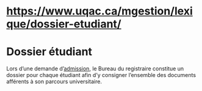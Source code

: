 # https://www.uqac.ca/mgestion/lexique/dossier-etudiant/

# Dossier étudiant
Lors d’une demande d’[admission](https://www.uqac.ca/mgestion/lexique/dossier-etudiant/<https:/www.uqac.ca/mgestion/lexique/admission/>), le Bureau du registraire constitue un dossier pour chaque étudiant afin d’y consigner l’ensemble des documents afférents à son parcours universitaire.
